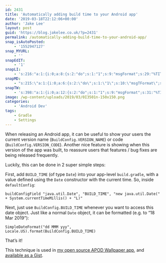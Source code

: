 ```yaml
---
id: 2431
title: 'Automatically adding build time to your Android app'
date: '2019-03-18T22:12:06+00:00'
author: 'Jake Lee'
layout: post
guid: 'https://blog.jakelee.co.uk/?p=2431'
permalink: /automatically-adding-build-time-to-your-android-app/
snap_isAutoPosted:
    - '1552947127'
snap_MYURL:
    - ''
snapEdIT:
    - '1'
snapLI:
    - 's:216:"a:1:{i:0;a:8:{s:2:"do";s:1:"1";s:9:"msgFormat";s:29:"%TITLE% %HCATS% %HTAGS% %URL%";s:8:"postType";s:1:"A";s:9:"isAutoImg";s:1:"A";s:8:"imgToUse";s:0:"";s:9:"isAutoURL";s:1:"A";s:8:"urlToUse";s:0:"";s:4:"doLI";i:0;}}";'
snapMD:
    - "s:215:\"a:1:{i:0;a:6:{s:2:\"do\";s:1:\"1\";s:10:\"msgTFormat\";s:7:\"%TITLE%\";s:9:\"msgFormat\";s:65:\"%EXCERPT%\r\n<br><br>\r\nFull post by %AUTHORNAME% available at %URL%\";s:9:\"isAutoURL\";s:1:\"A\";s:8:\"urlToUse\";s:0:\"\";s:4:\"doMD\";i:0;}}\";"
snapTW:
    - 's:398:"a:1:{i:0;a:12:{s:2:"do";s:1:"1";s:9:"msgFormat";s:31:"%TITLE% (%HCATS% %HTAGS%) %URL%";s:8:"attchImg";s:1:"0";s:9:"isAutoImg";s:1:"A";s:8:"imgToUse";s:0:"";s:9:"isAutoURL";s:1:"A";s:8:"urlToUse";s:0:"";s:4:"doTW";i:0;s:8:"isPosted";s:1:"1";s:4:"pgID";s:19:"1107766763524116485";s:7:"postURL";s:57:"https://twitter.com/JakeLeeLtd/status/1107766763524116485";s:5:"pDate";s:19:"2019-03-18 22:12:32";}}";'
image: /wp-content/uploads/2019/03/0I3501n-150x150.png
categories:
    - 'Android Dev'
tags:
    - Gradle
    - Settings
---
```


When releasing an Android app, it can be useful to show your users the current version name (`BuildConfig.VERSION_NAME`) or code (`BuildConfig.VERSION_CODE`). Another nice feature is showing when this version of the app was built, to reassure users that features / bug fixes are being released frequently.

Luckily, this can be done in 2 super simple steps:

First, add `BUILD_TIME` (of type `Date`) into your app-level `build.gradle`, with a value defined using the `Date` constructor with the current time. So, inside `defaultConfig`:

```
buildConfigField "java.util.Date", "BUILD_TIME", "new java.util.Date(" + System.currentTimeMillis() + "L)"
```

Next, just use `BuildConfig.BUILD_TIME` whenever you want to access this date object. Just like a normal `Date` object, it can be formatted (e.g. to “18 Mar 2019”):

```
SimpleDateFormat("dd MMM yyy", Locale.US).format(BuildConfig.BUILD_TIME)
```

That’s it!

This technique is used in [my open source APOD Wallpaper app](https://github.com/JakeSteam/APODWallpaper/blob/master/app/build.gradle#L15), and [available as a Gist](https://gist.github.com/JakeSteam/6052f0f3a7ac523649c4f05d1d1cb1fb).